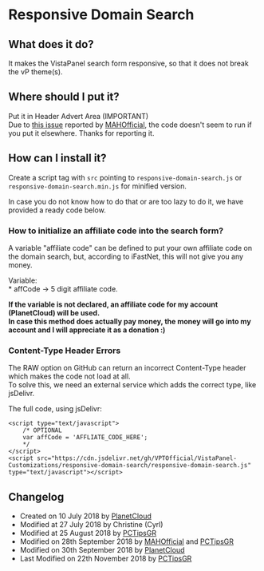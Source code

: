# Responsive Domain Search  

## What does it do?  
It makes the VistaPanel search form responsive, so that it does not break the vP theme(s).

## Where should I put it?  
Put it in Header Advert Area (IMPORTANT)  
Due to [this issue](https://github.com/VPTOfficial/VistaPanel-Customizations/issues/4) reported by [MAHOfficial](https://github.com/mahofficial), the code doesn't seem to run if you put it elsewhere. Thanks for reporting it.  

## How can I install it?   
Create a script tag with `src` pointing to `responsive-domain-search.js` or `responsive-domain-search.min.js` for minified version.  

In case you do not know how to do that or are too lazy to do it, we have provided a ready code below.

### How to initialize an affiliate code into the search form?   
A variable "affiliate code" can be defined to put your own affiliate code on the domain search, but, according to iFastNet, this will not give you any money.  

Variable:   
	* affCode -> 5 digit affiliate code.  

**If the variable is not declared, an affiliate code for my account (PlanetCloud) will be used.**  
**In case this method does actually pay money, the money will go into my account and I will appreciate it as a donation :)**  

###  Content-Type Header Errors
The RAW option on GitHub can return an incorrect Content-Type header which makes the code not load at all.  
To solve this, we need an external service which adds the correct type, like jsDelivr.

The full code, using jsDelivr:

```
<script type="text/javascript">
	/* OPTIONAL
	var affCode = 'AFFLIATE_CODE_HERE';
	*/
</script>
<script src="https://cdn.jsdelivr.net/gh/VPTOfficial/VistaPanel-Customizations/responsive-domain-search/responsive-domain-search.js" type="text/javascript"></script>
```
## Changelog
* Created on 10 July 2018 by [PlanetCloud](https://github.com/PlanetGamingGG)  
* Modified at 27 July 2018 by Christine (Cyrl)  
* Modified at 25 August 2018 by [PCTipsGR](https://github.com/PCTipsGR)  
* Modified on 28th September 2018 by [MAHOfficial](https://github.com/mahofficial) and [PCTipsGR](https://github.com/PCTipsGR)  
* Modified on 30th September 2018 by [PlanetCloud](https://github.com/PlanetGamingGG)    
* Last Modified on 22th November 2018 by [PCTipsGR](https://github.com/PCTipsGR)
